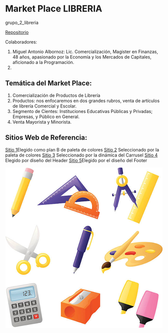 # Market Place LIBRERIA
grupo_2_libreria 

[Repositorio](https://github.com/Manustoteles/grupo_2_libreria.git)

Colaboradores: 
1. Miguel Antonio Albornoz: Lic. Comercialización, Magister en Finanzas, 48 años, apasionado por la Economía y los Mercados de Capitales, aficionado a la Programación.          
2. 



## Temática del Market Place:


1. Comercialización de Productos de Librería          
2. Productos: nos enfocaremos en dos grandes rubros, venta de artículos de librería Comercial y Escolar.
3. Segmento de Cientes: Instituciones Educativas Públicas y Privadas; Empresas, y Público en General.
4. Venta Mayorista y Minorista.



## Sitios Web de Referencia:
[Sitio 1](https://www.libreriaslevalle.com/)Elegido como plan B de paleta de colores
[Sitio 2](https://www.laeditorial.com.ar/)
Seleccionado por la paleta de colores
[Sitio 3](https://www.zara.com/ar/) Seleccionado por la dinámica del Carrusel
[Sitio 4](https://librerialasflores.com.ar/) Elegido por diseño del Header
[Sitio 5](https://libreriathesis.com.ar/)Elegido por el diseño del Footer





![Alt text](image.png)

